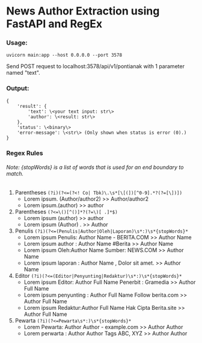# News Author Extraction using FastAPI and RegEx

### Usage:
```uvicorn main:app --host 0.0.0.0 --port 3578```

Send POST request to localhost:3578/api/v1/pontianak with 1 parameter named "text".

### Output:
```
{
    'result': {
        'text': \<your text input: str\>
        'author': \<result: str\>
    },
    'status': \<binary\>
    'error-message': \<str\> (Only shown when status is error (0).)
}
```

### Regex Rules
###### Note: {stopWords} is a list of words that is used for an end boundary to match.
1. Parentheses `(?i)(?<=(?<! Co| Tbk)\.\s*[\[(])[^0-9].*?(?=[\])])` <br>
    - Lorem ipsum. (Author/author2) >> Author/author2 <br>
    - Lorem ipsum.(author) >> author <br>
2. Parentheses `(?<=\()[^()]*?(?=\)[ .]*$)` <br>
    - Lorem ipsum (author) >> author <br>
    - Lorem ipsum (Author) . >> Author <br>
3. Penulis `(?i)(?<=(Penulis|Author|Oleh|Laporan)\s*:)\s*{stopWords}*` <br>
    - Lorem ipsum Penulis: Author Name - BERITA.COM >> Author Name <br>
    - Lorem ipsum author : Author Name #Berita >> Author Name <br>
    - Lorem ipsum Oleh:Author Name Sumber: NEWS.COM >> Author Name <br>
    - Lorem ipsum laporan :  Author Name , Dolor sit amet. >> Author Name <br>
4. Editor `(?i)(?<=(Editor|Penyunting|Redaktur)\s*:)\s*{stopWords}*` <br>
    - Lorem ipsum Editor: Author Full Name Penerbit : Gramedia >> Author Full Name <br>
    - Lorem ipsum penyunting : Author Full Name Follow berita.com >> Author Full Name <br>
    - Lorem ipsum Redaktur:Author Full Name Hak Cipta Berita.site >> Author Full Name <br>
5. Pewarta `(?i)(?<=Pewarta\s*:)\s*{stopWords}*` <br>
    - Lorem Pewarta: Author Author - example.com >> Author Author <br>
    - Lorem perwarta : Author Author Tags ABC, XYZ >> Author Author